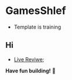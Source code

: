 # GamesShlef

- Template is training

## Hi

- [Live Reviwe](https://raw.githack.com/sonsalem/GameShelf/main/index.html);

**Have fun building!** 🚀
